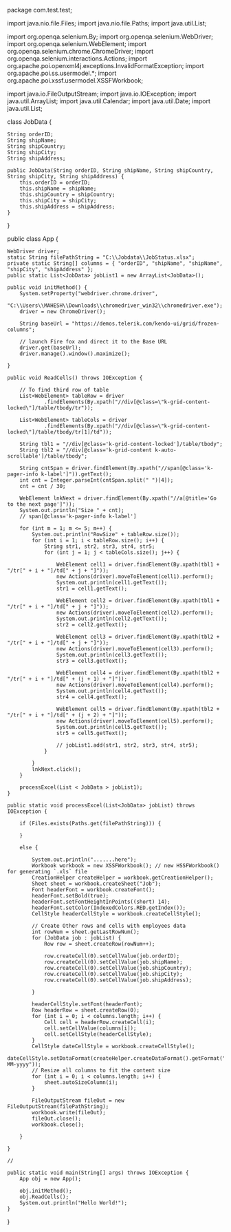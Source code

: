 package com.test.test;

import java.nio.file.Files;
import java.nio.file.Paths;
import java.util.List;

import org.openqa.selenium.By;
import org.openqa.selenium.WebDriver;
import org.openqa.selenium.WebElement;
import org.openqa.selenium.chrome.ChromeDriver;
import org.openqa.selenium.interactions.Actions;
import org.apache.poi.openxml4j.exceptions.InvalidFormatException;
import org.apache.poi.ss.usermodel.*;
import org.apache.poi.xssf.usermodel.XSSFWorkbook;

import java.io.FileOutputStream;
import java.io.IOException;
import java.util.ArrayList;
import java.util.Calendar;
import java.util.Date;
import java.util.List;

class JobData {

	String orderID;
	String shipName;
	String shipCountry;
	String shipCity;
	String shipAddress;

	public JobData(String orderID, String shipName, String shipCountry, String shipCity, String shipAddress) {
		this.orderID = orderID;
		this.shipName = shipName;
		this.shipCountry = shipCountry;
		this.shipCity = shipCity;
		this.shipAddress = shipAddress;
	}

}

public class App {

	WebDriver driver;
	static String filePathString = "C:\\Jobdata\\JobStatus.xlsx";
	private static String[] columns = { "orderID", "shipName", "shipName", "shipCity", "shipAddress" };
	public static List<JobData> jobList1 = new ArrayList<JobData>();

	public void initMethod() {
		System.setProperty("webdriver.chrome.driver",
				"C:\\Users\\MAHESH\\Downloads\\chromedriver_win32\\chromedriver.exe");
		driver = new ChromeDriver();

		String baseUrl = "https://demos.telerik.com/kendo-ui/grid/frozen-columns";

		// launch Fire fox and direct it to the Base URL
		driver.get(baseUrl);
		driver.manage().window().maximize();

	}

	public void ReadCells() throws IOException {

		// To find third row of table
		List<WebElement> tableRow = driver
				.findElements(By.xpath("//div[@class=\"k-grid-content-locked\"]/table/tbody/tr"));

		List<WebElement> tableCols = driver
				.findElements(By.xpath("//div[@class=\"k-grid-content-locked\"]/table/tbody/tr[1]/td"));

		String tbl1 = "//div[@class='k-grid-content-locked']/table/tbody";
		String tbl2 = "//div[@class='k-grid-content k-auto-scrollable']/table/tbody";

		String cntSpan = driver.findElement(By.xpath("//span[@class='k-pager-info k-label']")).getText();
		int cnt = Integer.parseInt(cntSpan.split(" ")[4]);
		cnt = cnt / 30;

		WebElement lnkNext = driver.findElement(By.xpath("//a[@title='Go to the next page']"));
		System.out.println("Size " + cnt);
		// span[@class='k-pager-info k-label']

		for (int m = 1; m <= 5; m++) {
			System.out.println("RowSize" + tableRow.size());
			for (int i = 1; i < tableRow.size(); i++) {
				String str1, str2, str3, str4, str5;
				for (int j = 1; j < tableCols.size(); j++) {

					WebElement cell1 = driver.findElement(By.xpath(tbl1 + "/tr[" + i + "]/td[" + j + "]"));
					new Actions(driver).moveToElement(cell1).perform();
					System.out.println(cell1.getText());
					str1 = cell1.getText();

					WebElement cell2 = driver.findElement(By.xpath(tbl1 + "/tr[" + i + "]/td[" + j + "]"));
					new Actions(driver).moveToElement(cell2).perform();
					System.out.println(cell2.getText());
					str2 = cell2.getText();

					WebElement cell3 = driver.findElement(By.xpath(tbl2 + "/tr[" + i + "]/td[" + j + "]"));
					new Actions(driver).moveToElement(cell3).perform();
					System.out.println(cell3.getText());
					str3 = cell3.getText();

					WebElement cell4 = driver.findElement(By.xpath(tbl2 + "/tr[" + i + "]/td[" + (j + 1) + "]"));
					new Actions(driver).moveToElement(cell4).perform();
					System.out.println(cell4.getText());
					str4 = cell4.getText();

					WebElement cell5 = driver.findElement(By.xpath(tbl2 + "/tr[" + i + "]/td[" + (j + 2) + "]"));
					new Actions(driver).moveToElement(cell5).perform();
					System.out.println(cell5.getText());
					str5 = cell5.getText();

					// jobList1.add(str1, str2, str3, str4, str5);
				}

			}
			lnkNext.click();
		}

		processExcel(List < JobData > jobList1);
	}

	public static void processExcel(List<JobData> jobList) throws IOException {

		if (Files.exists(Paths.get(filePathString))) {

		}

		else {

			System.out.println(".......here");
			Workbook workbook = new XSSFWorkbook(); // new HSSFWorkbook() for generating `.xls` file
			CreationHelper createHelper = workbook.getCreationHelper();
			Sheet sheet = workbook.createSheet("Job");
			Font headerFont = workbook.createFont();
			headerFont.setBold(true);
			headerFont.setFontHeightInPoints((short) 14);
			headerFont.setColor(IndexedColors.RED.getIndex());
			CellStyle headerCellStyle = workbook.createCellStyle();

			// Create Other rows and cells with employees data
			int rowNum = sheet.getLastRowNum();
			for (JobData job : jobList) {
				Row row = sheet.createRow(rowNum++);

				row.createCell(0).setCellValue(job.orderID);
				row.createCell(0).setCellValue(job.shipName);
				row.createCell(0).setCellValue(job.shipCountry);
				row.createCell(0).setCellValue(job.shipCity);
				row.createCell(0).setCellValue(job.shipAddress);

			}

			headerCellStyle.setFont(headerFont);
			Row headerRow = sheet.createRow(0);
			for (int i = 0; i < columns.length; i++) {
				Cell cell = headerRow.createCell(i);
				cell.setCellValue(columns[i]);
				cell.setCellStyle(headerCellStyle);
			}
			CellStyle dateCellStyle = workbook.createCellStyle();
			dateCellStyle.setDataFormat(createHelper.createDataFormat().getFormat("dd-MM-yyyy"));
			// Resize all columns to fit the content size
			for (int i = 0; i < columns.length; i++) {
				sheet.autoSizeColumn(i);
			}

			FileOutputStream fileOut = new FileOutputStream(filePathString);
			workbook.write(fileOut);
			fileOut.close();
			workbook.close();

		}

	}

	//

	public static void main(String[] args) throws IOException {
		App obj = new App();

		obj.initMethod();
		obj.ReadCells();
		System.out.println("Hello World!");
	}
}
